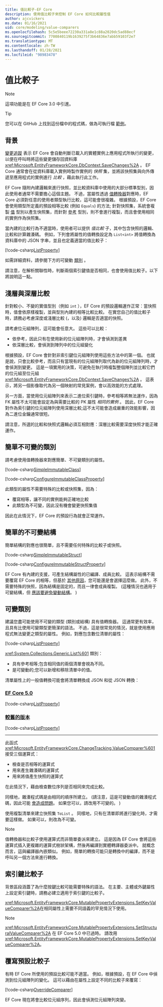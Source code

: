 ```yaml
---
title: 值比較子-EF Core
description: 使用值比較子來控制 EF Core 如何比較屬性值
author: ajcvickers
ms.date: 01/16/2021
uid: core/modeling/value-comparers
ms.openlocfilehash: 5c5e5beee72230a331a8e1c88a2020dc5ad88ecf
ms.sourcegitcommit: 7700840119b1639275f3b64836e7abb59103f2e7
ms.translationtype: MT
ms.contentlocale: zh-TW
ms.lasthandoff: 01/28/2021
ms.locfileid: "98983478"
---
```

# <a name="value-comparers"></a>值比較子

> [!NOTE]
> 這項功能是在 EF Core 3.0 中引進。

> [!TIP]
> 您可以在 GitHub 上找到這份檔中的程式碼，做為可執行檔 [範例](https://github.com/dotnet/EntityFramework.Docs/tree/master/samples/core/Modeling/ValueConversions/)。

## <a name="background"></a>背景

[變更追蹤](xref:core/change-tracking/index) 表示 EF Core 會自動判斷已載入的實體實例上應用程式所執行的變更，以便在呼叫時將這些變更儲存回資料庫 <xref:Microsoft.EntityFrameworkCore.DbContext.SaveChanges%2A> 。 EF Core 通常會在從資料庫載入實例時製作實例的 *快照* 集，並將該快照集與向外傳遞至應用程式的實例進行 *比較* ，藉此執行此工作。

EF Core 隨附內建邏輯來進行快照，並比較資料庫中使用的大部分標準型別，因此使用者通常不需要擔心這個主題。 不過，當屬性透過 [值轉換器](xref:core/modeling/value-conversions)對應時，EF Core 必須對任意的使用者類型執行比較，這可能會很複雜。 根據預設，EF Core 會使用類型所定義的預設相等比較 (例如 `Equals`) 的方法; 針對快照集，系統會複製 [值](/dotnet/csharp/language-reference/builtin-types/value-types) 型別以產生快照集，而針對 [參考](/dotnet/csharp/language-reference/keywords/reference-types) 型別，則不會進行複製，而且會使用相同的實例作為快照集。

當內建的比較行為不適當時，使用者可以提供 *值比較* 子，其中包含快照的邏輯、比較和計算雜湊碼。 例如，下列會將屬性的值轉換設定為 `List<int>` 將值轉換為資料庫中的 JSON 字串，並且也定義適當的值比較子：

[!code-csharp[ListProperty](../../../samples/core/Modeling/ValueConversions/MappingListProperty.cs?name=ConfigureListProperty)]

如需詳細資料，請參閱下方的可變動 [類別](#mutable-classes) 。

請注意，在解析關聯性時，判斷兩個索引鍵值是否相同，也會使用值比較子。以下將說明這一點。

## <a name="shallow-vs-deep-comparison"></a>淺層與深層比較

針對較小、不變的實值型別（例如 `int` ），EF Core 的預設邏輯運作正常：當快照時，值會依原樣複製，並與型別內建的相等比較比較。 在實您自己的值比較子時，請務必考慮深度或淺層比較 (，以及) 邏輯是否適當的快照。

請考慮位元組陣列，這可能會任意大。 這些可以比較：

* 依參考，因此只有在使用新的位元組陣列時，才會偵測到差異
* 依深層比較，會偵測到陣列中的位元組變化

根據預設，EF Core 會針對非索引鍵位元組陣列使用這些方法中的第一個。 也就是說，只會比較參考，而且只有當現有的位元組陣列取代為新的位元組陣列時，才會偵測到變更。 這是一項實用的決策，可避免在執行時複製整個陣列並比較它們的位元組至位元組 <xref:Microsoft.EntityFrameworkCore.DbContext.SaveChanges%2A> 。 這表示，將另一個影像取代為另一個映射的常見案例，會以高效能的方式處理。

另一方面，當使用位元組陣列來表示二進位索引鍵時，參考相等將無法運作，因為 FK 屬性不太可能會設定為與需要比較的 PK 屬性 _相同的實例_ 。 因此，EF Core 對作為索引鍵的位元組陣列使用深層比較;這不太可能會造成嚴重的效能影響，因為二進位金鑰通常很短。

請注意，所選的比較和快照式邏輯必須互相對應：深層比較需要深度快照才能正確運作。

## <a name="simple-immutable-classes"></a>簡單不可變的類別

請考慮使用值轉換器來對應簡單、不可變類別的屬性。

[!code-csharp[SimpleImmutableClass](../../../samples/core/Modeling/ValueConversions/MappingImmutableClassProperty.cs?name=SimpleImmutableClass)]

[!code-csharp[ConfigureImmutableClassProperty](../../../samples/core/Modeling/ValueConversions/MappingImmutableClassProperty.cs?name=ConfigureImmutableClassProperty)]

此類型的屬性不需要特殊的比較或快照集，因為：

* 覆寫相等，讓不同的實例能夠正確地比較
* 此類型為不可變，因此沒有機會變更快照集值

因此在此情況下，EF Core 的預設行為就會正常運作。

## <a name="simple-immutable-structs"></a>簡單的不可變結構

簡單結構的對應也很簡單，且不需要任何特殊的比較子或快照。

[!code-csharp[SimpleImmutableStruct](../../../samples/core/Modeling/ValueConversions/MappingImmutableStructProperty.cs?name=SimpleImmutableStruct)]

[!code-csharp[ConfigureImmutableStructProperty](../../../samples/core/Modeling/ValueConversions/MappingImmutableStructProperty.cs?name=ConfigureImmutableStructProperty)]

EF Core 有內建的支援，可產生結構屬性的已編譯、成員比較。 這表示結構不需要覆寫 EF Core 的相等，但基於 [其他原因](/dotnet/csharp/programming-guide/statements-expressions-operators/how-to-define-value-equality-for-a-type)，您可能還是會選擇這麼做。 此外，不需要特殊的快照，因為結構是固定的，而且一律會成員複製。  (這種情況也適用于可變結構，但 [應該要避免變動結構](/dotnet/csharp/write-safe-efficient-code)。 ) 

## <a name="mutable-classes"></a>可變類別

建議您盡可能使用不可變的類型 (類別或結構) 具有值轉換器。 這通常更有效率，且具有比使用可變類型更簡潔的語法。 不過，這是很常見的情況，就是使用應用程式無法變更之類型的屬性。 例如，對應包含數位清單的屬性：

[!code-csharp[ListProperty](../../../samples/core/Modeling/ValueConversions/MappingListProperty.cs?name=ListProperty)]

<xref:System.Collections.Generic.List%601> 類別：

* 具有參考相等;包含相同值的兩個清單會視為不同。
* 是可變動的;您可以新增和移除清單中的值。

清單屬性上的一般值轉換可能會將清單轉換成 JSON 和從 JSON 轉換：

### <a name="ef-core-50"></a>[EF Core 5.0](#tab/ef5)

[!code-csharp[ListProperty](../../../samples/core/Modeling/ValueConversions/MappingListProperty.cs?name=ConfigureListProperty&highlight=7-10)]

### <a name="older-versions"></a>[較舊的版本](#tab/older-versions)

[!code-csharp[ListProperty](../../../samples/core/Modeling/ValueConversions/MappingListPropertyOld.cs?name=ConfigureListProperty&highlight=8-11,17)]

***

此函式 <xref:Microsoft.EntityFrameworkCore.ChangeTracking.ValueComparer%601> 接受三個運算式：

* 檢查是否相等的運算式
* 用來產生雜湊碼的運算式
* 用來將值產生快照的運算式

在此情況下，藉由檢查數位序列是否相同來完成比較。

同樣地，雜湊程式碼是由相同的順序所建立。  (請注意，這是可變動值的雜湊程式碼，因此可能 [會造成問題](https://ericlippert.com/2011/02/28/guidelines-and-rules-for-gethashcode/)。 如果您可以，請改用不可變的。 ) 

使用複製清單來建立快照集 `ToList` 。 同樣地，只有在清單即將進行變化時，才需要這樣做。 如果可以，則改為不可變。

> [!NOTE]
> 值轉換器和比較子使用運算式而非簡單委派來建立。 這是因為 EF Core 會將這些運算式插入更複雜的運算式樹狀架構，然後再編譯到實體轉譯器委派中。 就概念而言，這與編譯器內嵌類似。 例如，簡單的轉換可能只是轉換中的編譯，而不是呼叫另一個方法來進行轉換。

## <a name="key-comparers"></a>索引鍵比較子

背景區段涵蓋了為什麼按鍵比較可能需要特殊的語法。 在主要、主體或外鍵屬性上設定索引鍵時，請務必建立適用于索引鍵的比較子。

<xref:Microsoft.EntityFrameworkCore.MutablePropertyExtensions.SetKeyValueComparer%2A>在相同屬性上需要不同語義的罕見情況下使用。

> [!NOTE]
> <xref:Microsoft.EntityFrameworkCore.MutablePropertyExtensions.SetStructuralValueComparer%2A> 在 EF Core 5.0 中已過時。 請改用 <xref:Microsoft.EntityFrameworkCore.MutablePropertyExtensions.SetKeyValueComparer%2A>。

## <a name="overriding-the-default-comparer"></a>覆寫預設比較子

有時 EF Core 所使用的預設比較可能不適當。 例如，根據預設，在 EF Core 中偵測到位元組陣列的變化。 這可以藉由在屬性上設定不同的比較子來覆寫：

[!code-csharp[OverrideComparer](../../../samples/core/Modeling/ValueConversions/OverridingByteArrayComparisons.cs?name=OverrideComparer)]

EF Core 現在將會比較位元組序列，因此會偵測位元組陣列突變。
